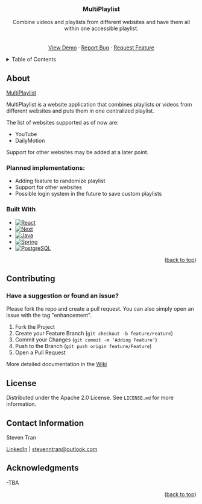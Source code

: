 <a name="readme-top"></a>

<div align="center">

  <h3 align="center">MultiPlaylist</h3>

  <p align="center">
    Combine videos and playlists from different websites and have them all within one accessible playlist.
    <br />
    <br />
    <br />
    <a href="https://github.com/Tran-Steven/MultiPlaylist">View Demo</a>
    ·
    <a href="https://github.com/Tran-Steven/MultiPlaylist/issues">Report Bug</a>
    ·
    <a href="https://github.com/Tran-Steven/MultiPlaylist/issues">Request Feature</a>
  </p>
</div>

<!-- TABLE OF CONTENTS -->
<details>
  <summary>Table of Contents</summary>
  <ol>
    <li>
      <a href="#about">About</a>
      <ul>
        <li><a href="#built-with">Built With</a></li>
      </ul>
    </li>
    <li><a href="#contributing">Contributing</a></li>
    <li><a href="#license">License</a></li>
    <li><a href="#contact">Contact</a></li>
    <li><a href="#acknowledgments">Acknowledgments</a></li>
  </ol>
</details>

<!-- ABOUT  -->

## About

[MultiPlaylist](https://github.com/Tran-Steven/MultiPlaylist/)

MultiPlaylist is a website application that combines playlists or videos from different websites and puts them in one centralized playlist.

The list of websites supported as of now are:

* YouTube
* DailyMotion

Support for other websites may be added at a later point.

### Planned implementations:

- Adding feature to randomize playlist
- Support for other websites
- Possible login system in the future to save custom playlists



### Built With

- [![React][react.js]][react-url]
- [![Next][next.js]][next-url]
- [![Java][java]][java-url]
- [![Spring][spring]][spring-url]
- [![PostgreSQL][postgresql]][postgresql-url]

<p align="right">(<a href="#readme-top">back to top</a>)</p>

<!-- CONTRIBUTING -->

## Contributing

### Have a suggestion or found an issue? 

Please fork the repo and create a pull request. You can also simply open an issue with the tag "enhancement".

1. Fork the Project
2. Create your Feature Branch (`git checkout -b feature/Feature`)
3. Commit your Changes (`git commit -m 'Adding Feature'`)
4. Push to the Branch (`git push origin feature/Feature`)
5. Open a Pull Request

More detailed documentation in the [Wiki](https://github.com/Tran-Steven/MultiPlaylist/wiki)



<!-- LICENSE -->

## License

Distributed under the Apache 2.0 License. See `LICENSE.md` for more information.



<!-- CONTACT -->

## Contact Information

Steven Tran 

[LinkedIn](https://www.linkedin.com/in/steven-tran-26735b206/) | stevenntran@outlook.com


<!-- ACKNOWLEDGMENTS -->

## Acknowledgments

-TBA

<p align="right">(<a href="#readme-top">back to top</a>)</p>

<!-- MARKDOWN LINKS & IMAGES -->

[issues-shield]: https://img.shields.io/github/issues/Tran-Steven/MultiPlaylist
[issues-url]: https://github.com/Tran-Steven/MultiPlaylist/issues
[license-shield]: https://img.shields.io/github/license/Tran-Steven/MultiPlaylist
[license-url]: https://github.com/Tran-Steven/MultiPlaylist/blob/main/LICENSE.md
[linkedin-shield]: https://img.shields.io/badge/-LinkedIn-black.svg?style=for-the-badge&logo=linkedin&colorB=555
[linkedin-url]: https://www.linkedin.com/in/steven-tran-26735b206/
[next.js]: https://img.shields.io/badge/next.js-000000?style=for-the-badge&logo=nextdotjs&logoColor=white
[next-url]: https://nextjs.org/
[react.js]: https://img.shields.io/badge/React-20232A?style=for-the-badge&logo=react&logoColor=61DAFB
[react-url]: https://reactjs.org/
[spring]: https://img.shields.io/badge/Spring-6DB33F?style=for-the-badge&logo=spring&logoColor=white
[spring-url]: https://spring.io/
[java]: https://img.shields.io/badge/Java-ED8B00?style=for-the-badge&logo=java&logoColor=white
[java-url]: https://www.java.com/
[postgresql]: https://img.shields.io/badge/PostgreSQL-316192?style=for-the-badge&logo=postgresql&logoColor=white
[postgresql-url]: https://www.postgresql.org/
